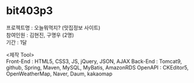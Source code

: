 # bit403p3
프로젝트명 : 오늘뭐먹지? (맛집정보 사이트) <br>
참여인원 : 김현진, 구명우 (2명) <br>
기간 : 1달 <br>

<제작 Tool><br>
Front-End : HTML5, CSS3, JS, jQuery, JSON, AJAX
Back-End :  Tomcat9, github, Spring, Maven, MySQL, MyBatis, AmazonRDS
OpenAPI : CKEditor5, OpenWeatherMap, Naver, Daum, kakaomap
